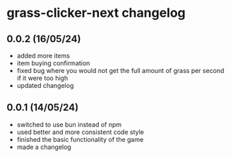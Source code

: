 # grass-clicker-next changelog

## 0.0.2 (16/05/24)

- added more items
- item buying confirmation
- fixed bug where you would not get the full amount of grass per second if it were too high
- updated changelog

## 0.0.1 (14/05/24)

- switched to use bun instead of npm
- used better and more consistent code style
- finished the basic functionality of the game
- made a changelog
